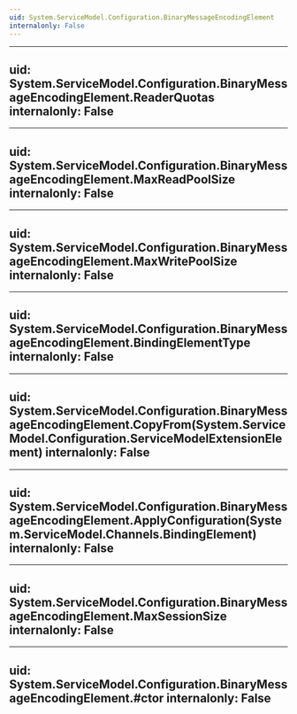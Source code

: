 ```yaml
---
uid: System.ServiceModel.Configuration.BinaryMessageEncodingElement
internalonly: False
---
```


---
uid: System.ServiceModel.Configuration.BinaryMessageEncodingElement.ReaderQuotas
internalonly: False
---

---
uid: System.ServiceModel.Configuration.BinaryMessageEncodingElement.MaxReadPoolSize
internalonly: False
---

---
uid: System.ServiceModel.Configuration.BinaryMessageEncodingElement.MaxWritePoolSize
internalonly: False
---

---
uid: System.ServiceModel.Configuration.BinaryMessageEncodingElement.BindingElementType
internalonly: False
---

---
uid: System.ServiceModel.Configuration.BinaryMessageEncodingElement.CopyFrom(System.ServiceModel.Configuration.ServiceModelExtensionElement)
internalonly: False
---

---
uid: System.ServiceModel.Configuration.BinaryMessageEncodingElement.ApplyConfiguration(System.ServiceModel.Channels.BindingElement)
internalonly: False
---

---
uid: System.ServiceModel.Configuration.BinaryMessageEncodingElement.MaxSessionSize
internalonly: False
---

---
uid: System.ServiceModel.Configuration.BinaryMessageEncodingElement.#ctor
internalonly: False
---
